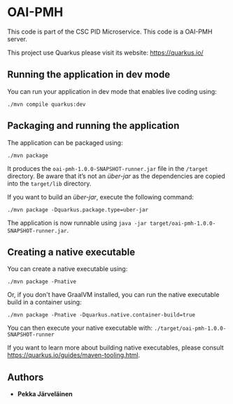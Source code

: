 # OAI-PMH

This code is part of the CSC PID Microservice. 
This code is a OAI-PMH server. 

This project use Quarkus please visit its website: https://quarkus.io/ 

## Running the application in dev mode

You can run your application in dev mode that enables live coding using:
```shell script
./mvn compile quarkus:dev
```

## Packaging and running the application

The application can be packaged using:
```shell script
./mvn package
```
It produces the `oai-pmh-1.0.0-SNAPSHOT-runner.jar` file in the `/target` directory.
Be aware that it’s not an _über-jar_ as the dependencies are copied into the `target/lib` directory.

If you want to build an _über-jar_, execute the following command:
```shell script
./mvn package -Dquarkus.package.type=uber-jar
```

The application is now runnable using `java -jar target/oai-pmh-1.0.0-SNAPSHOT-runner.jar`.

## Creating a native executable

You can create a native executable using: 
```shell script
./mvn package -Pnative
```

Or, if you don't have GraalVM installed, you can run the native executable build in a container using: 
```shell script
./mvn package -Pnative -Dquarkus.native.container-build=true
```

You can then execute your native executable with: `./target/oai-pmh-1.0.0-SNAPSHOT-runner`

If you want to learn more about building native executables, please consult https://quarkus.io/guides/maven-tooling.html.


## Authors

* **Pekka Järveläinen** 
